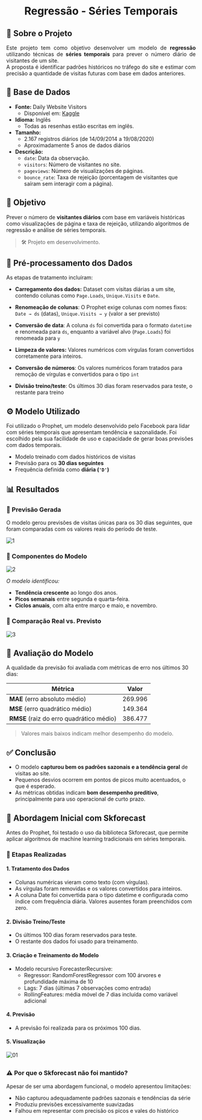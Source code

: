<h1 align="center"> Regressão - Séries Temporais </h1>

## 🧠 Sobre o Projeto

<div align="justify">

Este projeto tem como objetivo desenvolver um modelo de **regressão** utilizando técnicas de **séries temporais** para prever o número diário de visitantes de um site.  
A proposta é identificar padrões históricos no tráfego do site e estimar com precisão a quantidade de visitas futuras com base em dados anteriores.

</div>

##

## 📂 Base de Dados

- **Fonte:** Daily Website Visitors  
  - Disponível em: [Kaggle](https://www.kaggle.com/datasets/bobnau/daily-website-visitors)
- **Idioma:** Inglês
  - Todas as resenhas estão escritas em inglês.
- **Tamanho:**
  - 2.167 registros diários (de 14/09/2014 a 19/08/2020)
  - Aproximadamente 5 anos de dados diários
- **Descrição:**
  - `date`: Data da observação.
  - `visitors`: Número de visitantes no site.
  - `pageviews`: Número de visualizações de páginas.
  - `bounce_rate`: Taxa de rejeição (porcentagem de visitantes que saíram sem interagir com a página).
##

## 🎯 Objetivo

Prever o número de **visitantes diários** com base em variáveis históricas como visualizações de página e taxa de rejeição, utilizando algoritmos de regressão e análise de séries temporais.

> 🛠 Projeto em desenvolvimento.

##

## 🧹 Pré-processamento dos Dados

As etapas de tratamento incluíram:

* **Carregamento dos dados:**
  Dataset com visitas diárias a um site, contendo colunas como `Page.Loads`, `Unique.Visits` e `Date`.

* **Renomeação de colunas**:
  O Prophet exige colunas com nomes fixos:
  `Date → ds` (datas), `Unique.Visits → y` (valor a ser previsto)

* **Conversão de data**:
  A coluna `ds` foi convertida para o formato `datetime` e renomeada para `ds`, enquanto a variável alvo (`Page.Loads`) foi renomeada para `y`

* **Limpeza de valores:**
  Valores numéricos com vírgulas foram convertidos corretamente para inteiros.
  
* **Conversão de números**:
  Os valores numéricos foram tratados para remoção de vírgulas e convertidos para o tipo `int`

* **Divisão treino/teste**:
  Os últimos 30 dias foram reservados para teste, o restante para treino
  
##

## ⚙️ Modelo Utilizado

Foi utilizado o Prophet, um modelo desenvolvido pelo Facebook para lidar com séries temporais que apresentam tendência e sazonalidade. Foi escolhido pela sua facilidade de uso e capacidade de gerar boas previsões com dados temporais.

* Modelo treinado com dados históricos de visitas
* Previsão para os **30 dias seguintes**
* Frequência definida como **diária (`'D'`)**

##

## 📊 Resultados

### 🔹 Previsão Gerada

O modelo gerou previsões de visitas únicas para os 30 dias seguintes, que foram comparadas com os valores reais do período de teste.

![1](https://github.com/user-attachments/assets/009346fd-5482-44b0-a40f-c5e7ed42ac11)

### 🔹 Componentes do Modelo

![2](https://github.com/user-attachments/assets/ff52c083-5d4d-45ba-9239-66fe05c0eec8)

*O modelo identificou:*

* **Tendência crescente** ao longo dos anos.
* **Picos semanais** entre segunda e quarta-feira.
* **Ciclos anuais**, com alta entre março e maio, e novembro.

### 🔹 Comparação Real vs. Previsto

![3](https://github.com/user-attachments/assets/ca241829-de1a-4caa-83d2-00643471dc95)

##

## 📏 Avaliação do Modelo

A qualidade da previsão foi avaliada com métricas de erro nos últimos 30 dias:

| Métrica                                  | Valor |
| ---------------------------------------- | ------- |
| **MAE** (erro absoluto médio)            | 269.996 |
| **MSE** (erro quadrático médio)          | 149.364 |
| **RMSE** (raiz do erro quadrático médio) | 386.477 |

> Valores mais baixos indicam melhor desempenho do modelo.

##

## ✅ Conclusão

* O modelo **capturou bem os padrões sazonais e a tendência geral** de visitas ao site.
* Pequenos desvios ocorrem em pontos de picos muito acentuados, o que é esperado.
* As métricas obtidas indicam **bom desempenho preditivo**, principalmente para uso operacional de curto prazo.

##

## 🔄 Abordagem Inicial com Skforecast

Antes do Prophet, foi testado o uso da biblioteca Skforecast, que permite aplicar algoritmos de machine learning tradicionais em séries temporais.

### 📌 Etapas Realizadas

#### 1. **Tratamento dos Dados**

* Colunas numéricas vieram como texto (com vírgulas).
* As vírgulas foram removidas e os valores convertidos para inteiros.
* A coluna Date foi convertida para o tipo datetime e configurada como índice com frequência diária. Valores ausentes foram preenchidos com zero.

#### 2. **Divisão Treino/Teste**

* Os últimos 100 dias foram reservados para teste.
* O restante dos dados foi usado para treinamento.

#### 3. **Criação e Treinamento do Modelo**

* Modelo recursivo ForecasterRecursive:
  * Regressor: RandomForestRegressor com 100 árvores e profundidade máxima de 10
  * Lags: 7 dias (últimas 7 observações como entrada)
  * RollingFeatures: média móvel de 7 dias incluída como variável adicional

#### 4. **Previsão**

* A previsão foi realizada para os próximos 100 dias.

#### 5. **Visualização**

![01](https://github.com/user-attachments/assets/28128ff8-e6e3-4ad6-b680-837d9271b130)

##

### ⚠️ Por que o Skforecast não foi mantido?

Apesar de ser uma abordagem funcional, o modelo apresentou limitações:

* Não capturou adequadamente padrões sazonais e tendências da série
* Produziu previsões excessivamente suavizadas
* Falhou em representar com precisão os picos e vales do histórico

